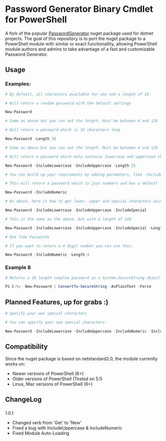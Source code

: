 # Password Generator Binary Cmdlet for PowerShell
A fork of the popular [PasswordGenerator](https://www.nuget.org/packages/PasswordGenerator) nuget package used for dotnet projects. The goal of this repository is to port the nuget package to a PowerShell module with similar or exact functionallity, allowing PowerShell module authors and admins to take advantage of a fast and customizable Password Generator.

## Usage

### Examples:


```powershell
# By default, all characters available for use and a length of 16

# Will return a random password with the default settings

New-Password
```

```powershell
# Same as above but you can set the length. Must be between 4 and 128

# Will return a password which is 32 characters long

New-Password -Length 32
```

```powershell
# Same as above but you can set the length. Must be between 4 and 128

# Will return a password which only contains lowercase and uppercase characters and is 21 characters long.

New-Password -IncludeLowercase -IncludeUppercase -Length 21
```


```powershell
# You can build up your reqirements by adding parameters, like -IncludeNumeric

# This will return a password which is just numbers and has a default length of 16

New-Password -IncludeNumeric
```

```powershell
# As above, here is how to get lower, upper and special characters using this approach

New-Password -IncludeLowercase -IncludeUppercase -IncludeSpecial
```

```powershell
# This is the same as the above, but with a length of 128

New-Password -IncludeLowercase -IncludeUppercase -IncludeSpecial -Length 128
```

```powershell
# One Time Passwords

# If you want to return a 4 digit number you can use this:

New-Password -IncludeNumeric -Length 4
```

### Example 8
```powershell
# Returns a 16 length complex password as a System.SecureString object

PS C:\>  New-Password | ConvertTo-SecureString -AsPlainText -Force
```


## Planned Features, up for grabs :)

```powershell
# Specify your own special characters

# You can specify your own special characters

New-Password -IncludeLowercase -IncludeUppercase -IncludeNumeric -IncludeSpecial "!%¤/:)"
```

## Compatibility

Since the nuget package is based on netstandard2.0, the module currently works on:
- Newer versions of PowerShell (6+) 
- Older versions of PowerShell (Tested on 5.1)
- Linux, Mac versions of PowerShell (6+)

## ChangeLog

### 
1.0.1
- Changed verb from 'Get' to 'New'
- Fixed a bug with IncludeUppercase & IncludeNumeric
- Fixed Module Auto-Loading